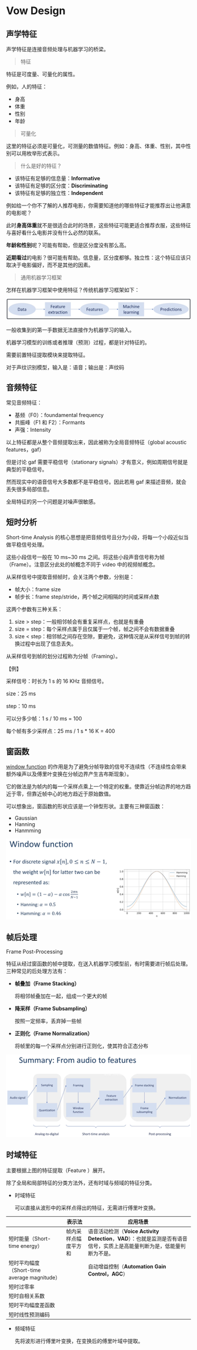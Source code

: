 # Vow Design

## 声学特征

声学特征是连接音频处理与机器学习的桥梁。

> 特征

特征是可度量、可量化的属性。

例如，人的特征：

* 身高
* 体重
* 性别
* 年龄



> 可量化

这里的特征必须是可量化，可测量的数值特征。例如：身高、体重、性别，其中性别可以用枚举形式表示。



> 什么是好的特征？

* 该特征有足够的信息量：**Informative**
* 该特征有足够的区分度：**Discriminating**
* 该特征有足够的独立性：**Independent**



例如给一个你不了解的人推荐电影，你需要知道他的哪些特征才能推荐出让他满意的电影呢？

此时**身高体重**就不是很适合此时的场景，这些特征可能更适合推荐衣服，这些特征与喜好看什么电影并没有什么必然的联系。

**年龄和性别**呢？可能有帮助，但是区分度没有那么高。

**近期看过**的电影？很可能有帮助。信息量，区分度都够。独立性：这个特征应该只取决于电影偏好，而不是其他的因素。



> 通用机器学习框架

怎样在机器学习框架中使用特征？传统机器学习框架如下：

![image-20230908115121643](https://raw.githubusercontent.com/huibazdy/TyporaPicture/main/image-20230908115121643.png)

一般收集到的第一手数据无法直接作为机器学习的输入。

机器学习模型的训练或者推理（预测）过程，都是针对特征的。

需要前置特征提取模块来提取特征。



对于声纹识别模型，输入是：语音；输出是：声纹码



## 音频特征

常见音频特征：

* 基频（F0）：foundamental frequency
* 共振峰（F1 和 F2）：Formants
* 声强：Intensity

以上特征都是从整个音频提取出来，因此被称为全局音频特征（global acoustic features，gaf）



但是讨论 gaf 需要平稳信号（stationary signals）才有意义，例如周期信号就是典型的平稳信号。



然而现实中的语音信号大多数都不是平稳信号。因此若用 gaf 来描述音频，就会丢失很多局部信息。



全局特征的另一个问题是对噪声很敏感。



## 短时分析

Short-time Analysis 的核心思想是把音频信号且分为小段，将每一个小段近似当做平稳信号处理。

这些小段信号一般在 10 ms~30 ms 之间。将这些小段声音信号称为帧（Frame）。注意区分此处的帧概念不同于 video 中的视频帧概念。

从采样信号中提取音频帧时，会关注两个参数，分别是：

* 帧大小：frame size
* 帧步长：frame step/stride，两个帧之间相隔的时间或采样点数

这两个参数有三种关系：

1. size > step：一般相邻帧会有重复采样点，也就是有重叠
2. size = step：每个采样点属于且仅属于一个帧，帧之间不会有数据重叠
3. size < step：相邻帧之间存在空隙，要避免，这种情况是从采样信号到帧的转换过程中出现了信息丢失。

从采样信号到帧的划分过程称为分帧（Framing）。



【例】

采样信号：时长为 1 s 的 16 KHz 音频信号。

size：25 ms

step：10 ms

可以分多少帧：1 s / 10 ms = 100

每个帧有多少采样点：25 ms / 1 s * 16 K = 400



## 窗函数

[window function](https://zh.wikipedia.org/zh-hans/%E7%AA%97%E5%87%BD%E6%95%B0) 的作用是为了避免分帧导致的信号不连续性（不连续性会带来额外噪声以及傅里叶变换在分帧边界产生吉布斯现象）。

它的做法是为帧内的每一个采样点乘上一个特定的权重。使靠近分帧边界的地方趋近于零，但靠近帧中心的地方趋近于原始数值。

可以想象出，窗函数的形状应该是一个钟型形状。主要有三种窗函数：

* Gaussian
* Hanning
* Hanmming

![image-20231002171528608](https://raw.githubusercontent.com/huibazdy/TyporaPicture/main/image-20231002171528608.png)



## 帧后处理

Frame Post-Processing

特征从经过窗函数的帧中提取，在送入机器学习模型前，有时需要进行帧后处理。三种常见的后处理方法有：

* **帧叠加（Frame Stacking）**

    将相邻帧叠加在一起，组成一个更大的帧

* **降采样（Frame Subsampling）**

    按照一定频率，丢弃掉一些帧

* **正则化（Frame Normalization）**

    将帧里的每一个采样点分别进行正则化，使其符合正态分布



![image-20231002171446052](https://raw.githubusercontent.com/huibazdy/TyporaPicture/main/image-20231002171446052.png)



## 时域特征

主要根据上图的特征提取（Feature ）展开。

除了全局和局部特征的分类方法外，还有时域与频域的特征分类。

* 时域特征

    可以直接从波形中的采样点得出的特征，无需进行傅里叶变换。

|                                              | 表示法               | 应用场景                                                     |
| -------------------------------------------- | -------------------- | ------------------------------------------------------------ |
| 短时能量（Short-time energy）                | 帧内采样点幅度平方和 | 语音活动检测（**Voice Activity Detection**，**VAD**）：也就是监测是否有语音信号，实质上是高能量判断为是，低能量判断为不是。 |
| 短时平均幅度（Short-time average magnitude） |                      | 自动增益控制（**Automation Gain Control，AGC**）             |
| 短时过零率                                   |                      |                                                              |
| 短时自相关系数                               |                      |                                                              |
| 短时平均幅度差函数                           |                      |                                                              |
| 短时线性预测编码                             |                      |                                                              |



* 频域特征

    先将波形进行傅里叶变换，在变换后的傅里叶域中提取。

